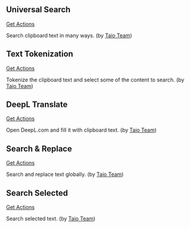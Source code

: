 ## Universal Search

<a href='/docs/actions/builtin/universal-search.json'>Get Actions</a>

Search clipboard text in many ways. (by [Taio Team](https://taio.app))

## Text Tokenization

<a href='/docs/actions/builtin/text-tokenization.json'>Get Actions</a>

Tokenize the clipboard text and select some of the content to search. (by [Taio Team](https://taio.app))

## DeepL Translate

<a href='/docs/actions/builtin/deepl-translate.json'>Get Actions</a>

Open DeepL.com and fill it with clipboard text. (by [Taio Team](https://taio.app))

## Search & Replace

<a href='/docs/actions/builtin/search-replace.json'>Get Actions</a>

Search and replace text globally. (by [Taio Team](https://taio.app))

## Search Selected

<a href='/docs/actions/builtin/search-selected.json'>Get Actions</a>

Search selected text. (by [Taio Team](https://taio.app))